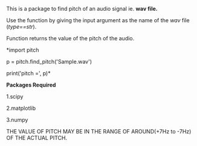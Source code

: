 This is a package to find pitch of an audio signal ie. **wav file.**

Use the function by giving the input argument as the name of the *wav* file  (*type==str*).

Function returns the value of the pitch of the audio.

*import pitch

p = pitch.find_pitch('Sample.wav')

print('pitch =', p)*


**Packages Required**

1.scipy

2.matplotlib

3.numpy


THE VALUE OF PITCH MAY BE IN THE RANGE OF AROUND(+7Hz to -7Hz) OF THE ACTUAL PITCH.
